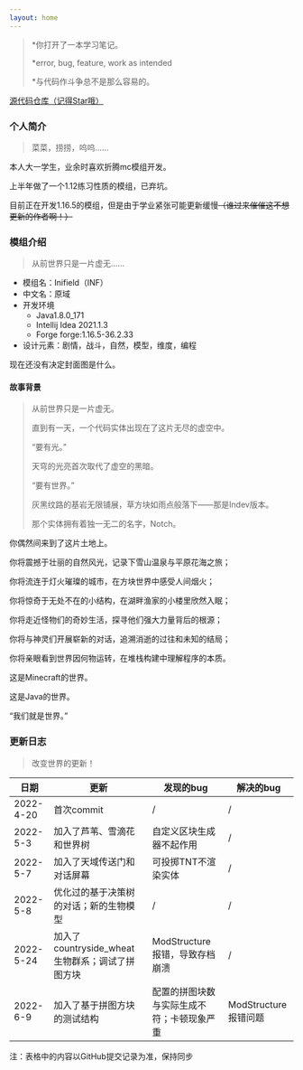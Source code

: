 ```yaml
---
layout: home
---
```


> *你打开了一本学习笔记。
>
> *error, bug, feature, work as intended
>
> *与代码作斗争总不是那么容易的。



<a href='https://github.com/OcteneXin/IniField'>源代码仓库（记得Star哦）</a>



### 个人简介

> 菜菜，捞捞，呜呜……

本人大一学生，业余时喜欢折腾mc模组开发。

上半年做了一个1.12练习性质的模组，已弃坑。

目前正在开发1.16.5的模组，但是由于学业紧张可能更新缓慢~~（谁过来催催这不想更新的作者啊！）~~



### 模组介绍

> 从前世界只是一片虚无……

- 模组名：Inifield（INF）
- 中文名：原域
- 开发环境
  - Java1.8.0_171
  - Intellij Idea 2021.1.3
  - Forge forge:1.16.5-36.2.33
- 设计元素：剧情，战斗，自然，模型，维度，编程

现在还没有决定封面图是什么。

#### 故事背景

> 从前世界只是一片虚无。
>
> 直到有一天，一个代码实体出现在了这片无尽的虚空中。
>
> “要有光。”
>
> 天穹的光亮首次取代了虚空的黑暗。
>
> “要有世界。”
>
> 灰黑纹路的基岩无限铺展，草方块如雨点般落下——那是Indev版本。
>
> 那个实体拥有着独一无二的名字，Notch。

你偶然间来到了这片土地上。

你将震撼于壮丽的自然风光，记录下雪山温泉与平原花海之旅；

你将流连于灯火璀璨的城市，在方块世界中感受人间烟火；

你将惊奇于无处不在的小结构，在湖畔渔家的小楼里欣然入眠；

你将走近怪物们的奇妙生活，探寻他们强大力量背后的根源；

你将与神灵们开展崭新的对话，追溯消逝的过往和未知的结局；

你将亲眼看到世界因何物运转，在堆栈构建中理解程序的本质。

这是Minecraft的世界。

这是Java的世界。

“我们就是世界。”

### 更新日志

> 改变世界的更新！

| 日期      | 更新                                            | 发现的bug                                  | 解决的bug            |
| --------- | ----------------------------------------------- | ------------------------------------------ | -------------------- |
| 2022-4-20 | 首次commit                                      | /                                          | /                    |
| 2022-5-3  | 加入了芦苇、雪滴花和世界树                      | 自定义区块生成器不起作用                   | /                    |
| 2022-5-7  | 加入了天域传送门和对话屏幕                      | 可投掷TNT不渲染实体                        | /                    |
| 2022-5-8  | 优化过的基于决策树的对话；新的生物模型          | /                                          | /                    |
| 2022-5-24 | 加入了countryside_wheat生物群系；调试了拼图方块 | ModStructure报错，导致存档崩溃             | /                    |
| 2022-6-9  | 加入了基于拼图方块的测试结构                    | 配置的拼图块数与实际生成不符；卡顿现象严重 | ModStructure报错问题 |

注：表格中的内容以GitHub提交记录为准，保持同步
